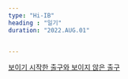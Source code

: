 ```yaml
---
type: "Hi-IB"
heading : "일기"
duration: "2022.AUG.01"


---
```

 
 
 
 
[보이기 시작한 출구와 보이지 않은 출구](/todo/images/[01072408]_221422.pdf) 